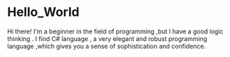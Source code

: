 # Hello_World

Hi there!
I'm  a beginner in the field of programming ,but I have a good logic thinking .
I find C# language , a very elegant and robust  programming language ,which gives you a sense of sophistication and confidence.
